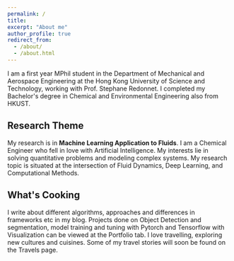 ```yaml
---
permalink: /
title: 
excerpt: "About me"
author_profile: true
redirect_from: 
  - /about/
  - /about.html
---
```

I am a first year MPhil student in the Department of Mechanical and Aerospace Engineering at the Hong Kong University of Science and Technology, working with Prof. Stephane Redonnet. I completed my Bachelor's degree in Chemical and Environmental Engineering also from HKUST.

## Research Theme

My research is in **Machine Learning Application to Fluids**. I am a Chemical Engineer who fell in love with Artificial Intelligence. My interests lie in solving quantitative problems and modeling complex systems. My research topic is situated at the intersection of Fluid Dynamics, Deep Learning, and Computational Methods.

## What's Cooking

I write about different algorithms, approaches and differences in frameworks etc in my blog. Projects done on Object Detection and segmentation, model training and tuning with Pytorch and Tensorflow with Visualization can be viewed at the Portfolio tab. I love travelling, exploring new cultures and cuisines. Some of my travel stories will soon be found on the Travels page.



